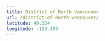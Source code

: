 ```yaml
---
title: District of North Vancouver
url: /district-of-north-vancouver/
latitude: 49.324
longitude: -123.103
---
```

